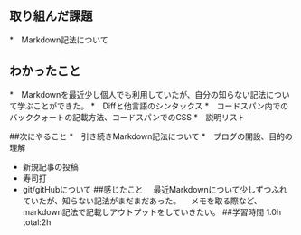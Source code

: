 ## 取り組んだ課題
*　Markdown記法について

## わかったこと
*　Markdownを最近少し個人でも利用していたが、自分の知らない記法について学ぶことができた。
  *　Diffと他言語のシンタックス
  *　コードスパン内でのバッククォートの記載方法、コードスパンでのCSS
  *　説明リスト
  
##次にやること
  *　引き続きMarkdown記法について
  *　ブログの開設、目的の理解
  * 新規記事の投稿
  * 寿司打
  * git/gitHubについて
##感じたこと
 　最近Markdownについて少しずつふれていたが、知らない記法がまだまだあった。
 　メモを取る際など、markdown記法で記載しアウトプットをしていきたい。
##学習時間
  1.0h
  total:2h

